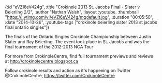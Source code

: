 {:id "eVZI6eV424g",
 :title "Crokinole 2013 St. Jacobs Final - Slater v Beierling 2/2",
 :author "Nathan Walsh",
 :layout :youtube,
 :thumbnail "https://i.ytimg.com/vi/eVZI6eV424g/mqdefault.jpg",
 :duration "00:05:50",
 :date "2014-10-26",
 :youtube-tags
 ["crokinole beierling slater 2013 st jacobs final ontario singles"]}


The finals of the Ontario Singles Crokinole Championship between Justin Slater and Ray Beierling. The event took place in St. Jacobs and was the final tournament of the 2012-2013 NCA Tour

For more from CrokinoleCentre, find full tournament previews and reviews at http://crokinolecentre.blogspot.ca

Follow crokinole results and action as it's happening on Twitter @CrokinoleCentre, https://twitter.com/CrokinoleCentre
